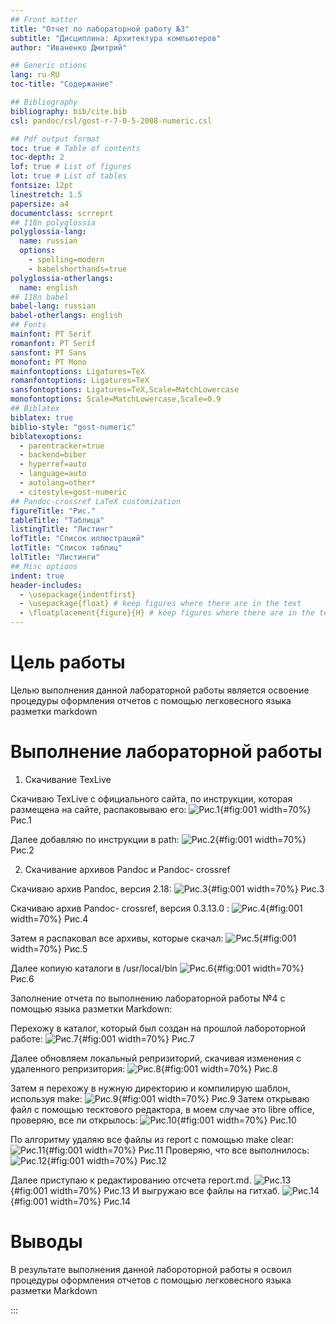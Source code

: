 ```yaml
---
## Front matter
title: "Отчет по лабораторной работу №3"
subtitle: "Дисциплина: Архитектура компьютеров"
author: "Иваненко Дмитрий"

## Generic otions
lang: ru-RU
toc-title: "Содержание"

## Bibliography
bibliography: bib/cite.bib
csl: pandoc/csl/gost-r-7-0-5-2008-numeric.csl

## Pdf output format
toc: true # Table of contents
toc-depth: 2
lof: true # List of figures
lot: true # List of tables
fontsize: 12pt
linestretch: 1.5
papersize: a4
documentclass: scrreprt
## I18n polyglossia
polyglossia-lang:
  name: russian
  options:
	- spelling=modern
	- babelshorthands=true
polyglossia-otherlangs:
  name: english
## I18n babel
babel-lang: russian
babel-otherlangs: english
## Fonts
mainfont: PT Serif
romanfont: PT Serif
sansfont: PT Sans
monofont: PT Mono
mainfontoptions: Ligatures=TeX
romanfontoptions: Ligatures=TeX
sansfontoptions: Ligatures=TeX,Scale=MatchLowercase
monofontoptions: Scale=MatchLowercase,Scale=0.9
## Biblatex
biblatex: true
biblio-style: "gost-numeric"
biblatexoptions:
  - parentracker=true
  - backend=biber
  - hyperref=auto
  - language=auto
  - autolang=other*
  - citestyle=gost-numeric
## Pandoc-crossref LaTeX customization
figureTitle: "Рис."
tableTitle: "Таблица"
listingTitle: "Листинг"
lofTitle: "Список иллюстраций"
lotTitle: "Список таблиц"
lolTitle: "Листинги"
## Misc options
indent: true
header-includes:
  - \usepackage{indentfirst}
  - \usepackage{float} # keep figures where there are in the text
  - \floatplacement{figure}{H} # keep figures where there are in the text
---
```


# Цель работы

Целью выполнения данной лабораторной работы является освоение процедуры оформления
отчетов с помощью легковесного языка разметки markdown


# Выполнение лабораторной работы
1. Скачивание TexLive

Скачиваю TexLive с официального сайта, по инструкции, которая размещена на сайте, распаковываю его:
 ![Рис.1](/home/dkivanenko/Downloads/a1.png){#fig:001 width=70%}
						Рис.1

Далее добавляю по инструкции в path:
 ![Рис.2](/home/dkivanenko/Downloads/a2.png){#fig:001 width=70%} 
						Рис.2

2. Скачивание архивов Pandoc и Pandoc- crossref

Скачиваю архив Pandoc, версия 2.18:
 ![Рис.3](/home/dkivanenko/Downloads/a3.png){#fig:001 width=70%} 
						Рис.3






Скачиваю архив Pandoc- crossref, версия 0.3.13.0 :
 ![Рис.4](/home/dkivanenko/Downloads/a4.png){#fig:001 width=70%} 
						Рис.4

Затем я распаковал все архивы, которые скачал:
![Рис.5](/home/dkivanenko/Downloads/a5.png){#fig:001 width=70%}
						Рис.5

Далее копиую каталоги в /usr/local/bin
 ![Рис.6](/home/dkivanenko/Downloads/a6.png){#fig:001 width=70%} 
						Рис.6


Заполнение отчета по выполнению лабораторной работы №4 с помощью языка разметки Markdown:

Перехожу в каталог, который был создан на прошлой лабороторной работе:
 ![Рис.7](/home/dkivanenko/Downloads/a7.png){#fig:001 width=70%} 
						Рис.7

Далее обновляем локальный репризиторий, скачивая изменения с удаленного репризитория:
 ![Рис.8](/home/dkivanenko/Downloads/a8.png){#fig:001 width=70%} 
						Рис.8 

Затем я перехожу в нужную директорию и компилирую шаблон, используя make:
 ![Рис.9](/home/dkivanenko/Downloads/a9.png){#fig:001 width=70%} 
						Рис.9
Затем открываю файл с помощью тесктового редактора, в моем случае это libre office, проверяю, все ли открылось:
 ![Рис.10](/home/dkivanenko/Downloads/a10.png){#fig:001 width=70%} 
						Рис.10


По алгоритму удаляю все файлы из report с помощью make clear:
 ![Рис.11](/home/dkivanenko/Downloads/a11.png){#fig:001 width=70%} 
						Рис.11
Проверяю, что все выполнилось:
 ![Рис.12](/home/dkivanenko/Downloads/a12.png){#fig:001 width=70%} 
						Рис.12
						
Далее приступаю к редактированию отсчета report.md.
![Рис.13](/home/dkivanenko/Downloads/a13.png){#fig:001 width=70%} 
						Рис.13
И выгружаю все файлы на гитхаб.
![Рис.14](/home/dkivanenko/Downloads/a14.png){#fig:001 width=70%} 
						Рис.14


# Выводы

В результате выполнения данной лабороторной работы я освоил процедуры оформления отчетов с помощью легковесного языка разметки 
Markdown

:::
